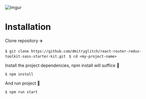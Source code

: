 ![Imgur](https://i.imgur.com/mTNZfOX.png)
# Installation

Clone repository ✈️ 

```$ git clone https://github.com/dmitryglitch/react-router-redux-toolkit-sass-starter-kit.git ```
``` $ cd <my-project-name> ```

Install the project dependencies, npm install will suffice 🧶

```$ npm install ```

And run project 🚀

```$ npm run start ```

